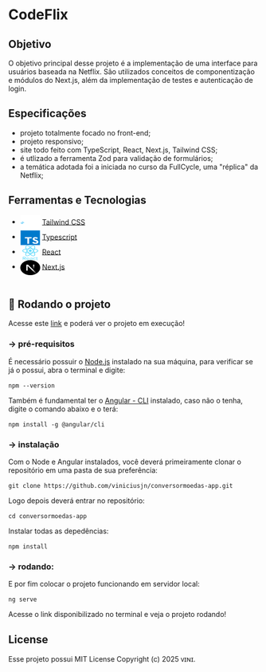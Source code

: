# CodeFlix

## Objetivo
O objetivo principal desse projeto é a implementação de uma interface para usuários baseada na Netflix. São utilizados conceitos de componentização e módulos do Next.js, além da implementação de testes e autenticação de login.

## Especificações
- projeto totalmente focado no front-end;
- projeto responsivo;
- site todo feito com TypeScript, React, Next.js, Tailwind CSS;
- é utlizado a ferramenta Zod para validação de formulários;
- a temática adotada foi a iniciada no curso da FullCycle, uma "réplica" da Netflix;

## Ferramentas e Tecnologias

* <img align="center" alt="CSS" height="30" width="40" href="#" src="https://raw.githubusercontent.com/devicons/devicon/ca28c779441053191ff11710fe24a9e6c23690d6/icons/tailwindcss/tailwindcss-original-wordmark.svg"> [Tailwind CSS](https://tailwindcss.com)
* <img align="center" alt="TypeScript" height="30" width="40" href="#" src="https://raw.githubusercontent.com/devicons/devicon/1119b9f84c0290e0f0b38982099a2bd027a48bf1/icons/typescript/typescript-original.svg"> [Typescript](https://www.typescriptlang.org/)
* <img align="center" alt="React" height="30" width="40" href="#" src="https://raw.githubusercontent.com/devicons/devicon/1119b9f84c0290e0f0b38982099a2bd027a48bf1/icons/react/react-original-wordmark.svg"> [React](https://react.dev)
* <img align="center" alt="Next.js" height="30" width="40" href="#" src="https://raw.githubusercontent.com/devicons/devicon/ca28c779441053191ff11710fe24a9e6c23690d6/icons/nextjs/nextjs-original.svg"> [Next.js](https://nextjs.org)
<br><br>



## 🚀 Rodando o projeto

Acesse este [link](https://viniciusjn.github.io/wildbeast-app/) e poderá ver o projeto em execução!

### -> pré-requisitos

É necessário possuir o [Node.js](https://nodejs.org/en) instalado na sua máquina, para verificar se já o possui, abra o terminal e digite:

```
npm --version
```

Também é fundamental ter o [Angular - CLI](https://angular.io/cli) instalado, caso não o tenha, digite o comando abaixo e o terá:

```
npm install -g @angular/cli
```

### -> instalação

Com o Node e Angular instalados, você deverá primeiramente clonar o repositório em uma pasta de sua preferência:

```
git clone https://github.com/viniciusjn/conversormoedas-app.git
```

Logo depois deverá entrar no repositório:

```
cd conversormoedas-app
```

Instalar todas as depedências:

```
npm install
```

### -> rodando:

E por fim colocar o projeto funcionando em servidor local:

```
ng serve
```

Acesse o link disponibilizado no terminal e veja o projeto rodando!

## License
Esse projeto possui MIT License Copyright (c) 2025 ᴠɪɴɪ. 


